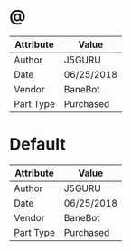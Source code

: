 # @
| Attribute | Value |
| ---  | ---     |
| Author | J5GURU |
| Date | 06/25/2018 |
| Vendor | BaneBot |
| Part Type | Purchased |
# Default
| Attribute | Value |
| ---  | ---     |
| Author | J5GURU |
| Date | 06/25/2018 |
| Vendor | BaneBot |
| Part Type | Purchased |
